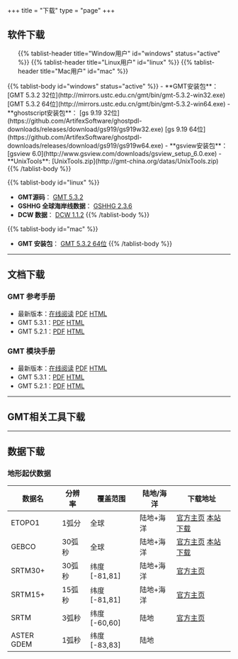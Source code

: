 +++
title = "下载"
type = "page"
+++


## 软件下载

<div>
<ul class="nav nav-tabs" role="tablist">
{{% tablist-header title="Window用户" id="windows" status="active" %}}
{{% tablist-header title="Linux用户" id="linux" %}}
{{% tablist-header title="Mac用户" id="mac" %}}
</ul>

<div class="tab-content">
{{% tablist-body id="windows" status="active" %}}
- **GMT安装包**： [GMT 5.3.2 32位](http://mirrors.ustc.edu.cn/gmt/bin/gmt-5.3.2-win32.exe) [GMT 5.3.2 64位](http://mirrors.ustc.edu.cn/gmt/bin/gmt-5.3.2-win64.exe)
- **ghostscript安装包**： [gs 9.19 32位](https://github.com/ArtifexSoftware/ghostpdl-downloads/releases/download/gs919/gs919w32.exe) [gs 9.19 64位](https://github.com/ArtifexSoftware/ghostpdl-downloads/releases/download/gs919/gs919w64.exe)
- **gsview安装包**： [gsview 6.0](http://www.gsview.com/downloads/gsview_setup_6.0.exe)
- **UnixTools**: [UnixTools.zip](http://gmt-china.org/datas/UnixTools.zip)
{{% /tablist-body %}}

{{% tablist-body id="linux" %}}
- **GMT源码**： [GMT 5.3.2](http://mirrors.ustc.edu.cn/gmt/gmt-5.3.2-src.tar.gz)
- **GSHHG 全球海岸线数据**： [GSHHG 2.3.6](http://mirrors.ustc.edu.cn/gmt/gshhg-gmt-2.3.6.tar.gz)
- **DCW 数据**： [DCW 1.1.2](http://mirrors.ustc.edu.cn/gmt/dcw-gmt-1.1.2.tar.gz)
{{% /tablist-body %}}

{{% tablist-body id="mac" %}}
- **GMT 安装包**： [GMT 5.3.2 64位](http://mirrors.ustc.edu.cn/gmt/bin/gmt-5.3.2-darwin-x84_64.dmg)
{{% /tablist-body %}}
</div>
</div>

---

## 文档下载

### GMT 参考手册

- 最新版本：[在线阅读](http://docs.gmt-china.org) [PDF](https://github.com/gmt-china/GMT_docs/raw/doc-dev/GMT_docs-dev.pdf) [HTML](https://github.com/gmt-china/GMT_docs/raw/doc-dev/GMT_docs-dev.zip)
- GMT 5.3.1：[PDF](https://github.com/gmt-china/GMT_docs/releases/download/v5.3.1/GMT_docs-v5.3.1.pdf) [HTML](https://github.com/gmt-china/GMT_docs/releases/download/v5.3.1/GMT_docs-v5.3.1-HTML.zip)
- GMT 5.2.1：[PDF](https://github.com/gmt-china/GMT_docs/releases/download/v5.2.1/GMT_docs-v5.2.1.pdf) [HTML](https://github.com/gmt-china/GMT_docs/releases/download/v5.2.1/GMT_docs-v5.2.1-HTML.zip)

### GMT 模块手册

- 最新版本：[在线阅读](http://modules.gmt-china.org) [PDF](https://github.com/gmt-china/GMT_modules/raw/doc-dev/GMT_modules-dev.pdf) [HTML](https://github.com/gmt-china/GMT_modules/raw/doc-dev/GMT_modules-dev.zip)
- GMT 5.3.1：[PDF](https://github.com/gmt-china/GMT_modules/releases/download/v5.3.1/GMT_modules-v5.3.1.pdf) [HTML](https://github.com/gmt-china/GMT_modules/releases/download/v5.3.1/GMT_modules-v5.3.1-HTML.zip)
- GMT 5.2.1：[PDF](https://github.com/gmt-china/GMT_modules/releases/download/v5.2.1/GMT_modules-v5.2.1.pdf) [HTML](https://github.com/gmt-china/GMT_modules/releases/download/v5.2.1/GMT_modules-v5.2.1-HTML.zip)

---

## GMT相关工具下载

---

## 数据下载

### 地形起伏数据

| 数据名      | 分辨率 | 覆盖范围     | 陆地/海洋  | 下载地址
|-------------|---------------|--------------|------------|-------------
| ETOPO1      | 1弧分  | 全球         | 陆地+海洋  | [官方主页](http://www.ngdc.noaa.gov/mgg/global/) [本站下载](/blog/etopo1/)
| GEBCO       | 30弧秒 | 全球         | 陆地+海洋  | [官方主页](http://www.bodc.ac.uk/data/online_delivery/gebco/) [本站下载](/blog/gebco/)
| SRTM30+     | 30弧秒 | 纬度[-81,81] | 陆地+海洋  | [官方主页](http://topex.ucsd.edu/WWW_html/srtm30_plus.html)
| SRTM15+     | 15弧秒 | 纬度[-81,81] | 陆地+海洋  | [官方主页](http://topex.ucsd.edu/WWW_html/mar_topo.html)
| SRTM        | 3弧秒  | 纬度[-60,60] | 陆地       | [官方主页](http://srtm.csi.cgiar.org/SELECTION/inputCoord.asp)
| ASTER GDEM  | 1弧秒  | 纬度[-83,83] | 陆地       |
